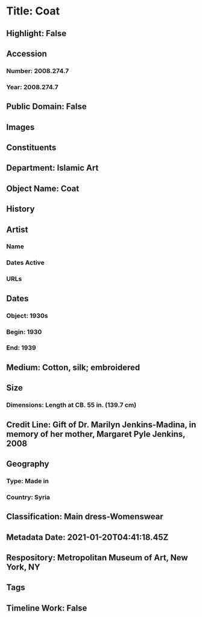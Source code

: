 # Title: Coat
## Highlight: False
## Accession
### Number: 2008.274.7
### Year: 2008.274.7
## Public Domain: False
## Images
## Constituents
## Department: Islamic Art
## Object Name: Coat
## History
## Artist
### Name
### Dates Active
### URLs
## Dates
### Object: 1930s
### Begin: 1930
### End: 1939
## Medium: Cotton, silk; embroidered
## Size
### Dimensions: Length at CB. 55 in. (139.7 cm)
## Credit Line: Gift of Dr. Marilyn Jenkins-Madina, in memory of her mother, Margaret Pyle Jenkins, 2008
## Geography
### Type: Made in
### Country: Syria
## Classification: Main dress-Womenswear
## Metadata Date: 2021-01-20T04:41:18.45Z
## Respository: Metropolitan Museum of Art, New York, NY
## Tags
## Timeline Work: False